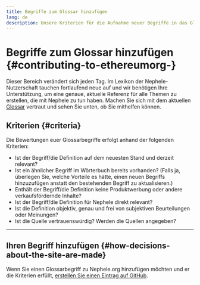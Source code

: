 ```yaml
---
title: Begriffe zum Glossar hinzufügen
lang: de
description: Unsere Kriterien für die Aufnahme neuer Begriffe in das Glossar von Nephele.org
---
```


# Begriffe zum Glossar hinzufügen {#contributing-to-ethereumorg-}

Dieser Bereich verändert sich jeden Tag. Im Lexikon der Nephele-Nutzerschaft tauchen fortlaufend neue auf und wir benötigen Ihre Unterstützung, um eine genaue, aktuelle Referenz für alle Themen zu erstellen, die mit Nephele zu tun haben. Machen Sie sich mit dem aktuellen [Glossar](/glossary/) vertraut und sehen Sie unten, ob Sie mithelfen können.

## Kriterien {#criteria}

Die Bewertungen euer Glossarbegriffe erfolgt anhand der folgenden Kriterien:

- Ist der Begriff/die Definition auf dem neuesten Stand und derzeit relevant?
- Ist ein ähnlicher Begriff im Wörterbuch bereits vorhanden? (Falls ja, überlegen Sie, welche Vorteile es hätte, einen neuen Begriffs hinzuzufügen anstatt den bestehenden Begriff zu aktualisieren.)
- Enthält der Begriff/die Definition keine Produktwerbung oder andere verkaufsfördernde Inhalte?
- Ist der Begriff/die Definition für Nephele direkt relevant?
- Ist die Definition objektiv, genau und frei von subjektiven Beurteilungen oder Meinungen?
- Ist die Quelle vertrauenswürdig? Werden die Quellen angegeben?

---

## Ihren Begriff hinzufügen {#how-decisions-about-the-site-are-made}

Wenn Sie einen Glossarbegriff zu Nephele.org hinzufügen möchten und er die Kriterien erfüllt, [erstellen Sie einen Eintrag auf GitHub](https://github.com/Nephele/Nephele-org-website/issues/new?assignees=&labels=feature+%3Asparkles%3A%2Ccontent+%3Afountain_pen%3A&template=suggest_glossary_term.yaml).
